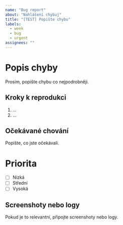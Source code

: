 ```yaml
---
name: "Bug report"
about: "Nahlášení chybuj"
title: "[TEST] Popište chybu"
labels: 
  - week
  - bug
  - urgent
assignees: ""
---
```


# Popis chyby

Prosím, popište chybu co nejpodrobněji.

## Kroky k reprodukci
1. ...
2. ...

## Očekávané chování
Popište, co jste očekávali.

# Priorita

- [ ] Nízká
- [ ] Střední
- [ ] Vysoká

## Screenshoty nebo logy
Pokud je to relevantní, připojte screenshoty nebo logy.
